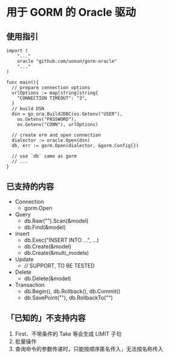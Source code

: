 # 用于 GORM 的 Oracle 驱动

## 使用指引

```golang
import (
	"..."
	oracle "github.com/uonun/gorm-oracle"
	"..."
)

func main(){
  // prepare connection options
  urlOptions := map[string]string{
    "CONNECTION TIMEOUT": "3",
  }
  // build DSN
  dsn = go_ora.BuildJDBC(os.Getenv("USER"), 
    os.Getenv("PASSWORD"), 
    os.Getenv("CONN"), urlOptions)

  // create orm and open connection
  dialector := oracle.Open(dsn)
  db, err := gorm.Open(dialector, &gorm.Config{})

  // use `db` same as gorm
  // ...
}
```

## 已支持的内容

- Connection
  - gorm.Open
- Query
  - db.Raw("").Scan(&model)
  - db.Find(&model)
- Insert
  - db.Exec("INSERT INTO ...", ...)
  - db.Create(&model)
  - db.Create(&multi_models)
- Update
  - // SUPPORT, TO BE TESTED
- Delete
  - db.Delete(&model)
- Transaction
  - db.Begin(), db.Rollback(), db.Commit()
  - db.SavePoint(""), db.RollbackTo("")

## 「已知的」不支持内容

1. First、不带条件的 Take 等会生成 LIMIT 子句
2. 批量操作
3. 查询命令的参数传递时，只能按顺序匿名传入，无法按名称传入
